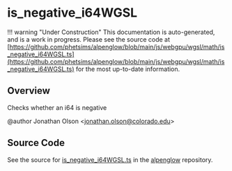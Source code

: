 # is_negative_i64WGSL

!!! warning "Under Construction"
    This documentation is auto-generated, and is a work in progress. Please see the source code at
    [https://github.com/phetsims/alpenglow/blob/main/js/webgpu/wgsl/math/is_negative_i64WGSL.ts](https://github.com/phetsims/alpenglow/blob/main/js/webgpu/wgsl/math/is_negative_i64WGSL.ts) for the most up-to-date information.

## Overview

Checks whether an i64 is negative

@author Jonathan Olson &lt;jonathan.olson@colorado.edu&gt;



## Source Code

See the source for [is_negative_i64WGSL.ts](https://github.com/phetsims/alpenglow/blob/main/js/webgpu/wgsl/math/is_negative_i64WGSL.ts) in the [alpenglow](https://github.com/phetsims/alpenglow) repository.
